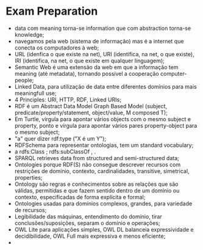 # Exam Preparation

- data com meaning torna-se information que com abstraction torna-se knowledge;
- navegamos pela web (sistema de informação) mas é a internet que conecta os computadores à web;
- URL (idenfica o que existe na net), URI (identifica, na net, o que existe), IRI (identifica, na net, o que existe em qualquer linguagem);
- Semantic Web é uma extensão da web em que a informação tem meaning (até metadata), tornando possível a cooperação computer-people;
- Linked Data, para utilização de data entre diferentes domínios para mais meaningfull use;
- 4 Principles: URI, HTTP, RDF, Linked URIs;
- RDF é um Abstract Data Model Graph Based Model (subject, predicate/property/statement, object/value, M composed T);
- Em Turtle, vírgula para apontar vários objects com o mesmo subject e property, ponto e vírgula para apontar vários pares property-object para o mesmo subject;
- "a" quer dizer rdf:type ("X é um Y");
- RDFSchema para representar ontologias, tem um standard vocabulary;
- <Woman> a rdfs:Class ; rdfs:subClassOf <Person>, <Female> .
- SPARQL retrieves data from structured and semi-structured data;
- Ontologies porque RDF(S) não consegue descrever recursos com restrições de domínio, contexto, cardinalidades, transitive, simetrical, properties;
- Ontology são regras e conhecimentos sobre as relações que são válidas, permitidas e que fazem sentido dentro de um domínio ou contexto, especificadas de forma explícita e formal;
- Ontologies usadas para domínios complexos, grandes, para variedade de recursos;
- Legibilidade das máquinas, entendimento do domínio, tirar conclusões/suposições, separam o domínio e operações;
- OWL Lite para aplicações simples, OWL DL balanceia expressividade e decidibilidade, OWL Full mais expressiva e menos eficiente;
- 